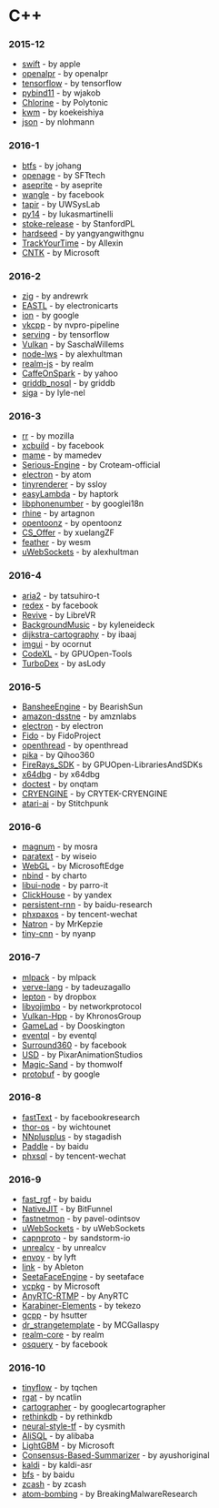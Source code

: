 # C++


### 2015-12
- [swift](https://github.com/apple/swift) - by apple
- [openalpr](https://github.com/openalpr/openalpr) - by openalpr
- [tensorflow](https://github.com/tensorflow/tensorflow) - by tensorflow
- [pybind11](https://github.com/wjakob/pybind11) - by wjakob
- [Chlorine](https://github.com/Polytonic/Chlorine) - by Polytonic
- [kwm](https://github.com/koekeishiya/kwm) - by koekeishiya
- [json](https://github.com/nlohmann/json) - by nlohmann

### 2016-1
- [btfs](https://github.com/johang/btfs) - by johang
- [openage](https://github.com/SFTtech/openage) - by SFTtech
- [aseprite](https://github.com/aseprite/aseprite) - by aseprite
- [wangle](https://github.com/facebook/wangle) - by facebook
- [tapir](https://github.com/UWSysLab/tapir) - by UWSysLab
- [py14](https://github.com/lukasmartinelli/py14) - by lukasmartinelli
- [stoke-release](https://github.com/StanfordPL/stoke-release) - by StanfordPL
- [hardseed](https://github.com/yangyangwithgnu/hardseed) - by yangyangwithgnu
- [TrackYourTime](https://github.com/Allexin/TrackYourTime) - by Allexin
- [CNTK](https://github.com/Microsoft/CNTK) - by Microsoft

### 2016-2
- [zig](https://github.com/andrewrk/zig) - by andrewrk
- [EASTL](https://github.com/electronicarts/EASTL) - by electronicarts
- [ion](https://github.com/google/ion) - by google
- [vkcpp](https://github.com/nvpro-pipeline/vkcpp) - by nvpro-pipeline
- [serving](https://github.com/tensorflow/serving) - by tensorflow
- [Vulkan](https://github.com/SaschaWillems/Vulkan) - by SaschaWillems
- [node-lws](https://github.com/alexhultman/node-lws) - by alexhultman
- [realm-js](https://github.com/realm/realm-js) - by realm
- [CaffeOnSpark](https://github.com/yahoo/CaffeOnSpark) - by yahoo
- [griddb_nosql](https://github.com/griddb/griddb_nosql) - by griddb
- [siga](https://github.com/lyle-nel/siga) - by lyle-nel

### 2016-3
- [rr](https://github.com/mozilla/rr) - by mozilla
- [xcbuild](https://github.com/facebook/xcbuild) - by facebook
- [mame](https://github.com/mamedev/mame) - by mamedev
- [Serious-Engine](https://github.com/Croteam-official/Serious-Engine) - by Croteam-official
- [electron](https://github.com/atom/electron) - by atom
- [tinyrenderer](https://github.com/ssloy/tinyrenderer) - by ssloy
- [easyLambda](https://github.com/haptork/easyLambda) - by haptork
- [libphonenumber](https://github.com/googlei18n/libphonenumber) - by googlei18n
- [rhine](https://github.com/artagnon/rhine) - by artagnon
- [opentoonz](https://github.com/opentoonz/opentoonz) - by opentoonz
- [CS_Offer](https://github.com/xuelangZF/CS_Offer) - by xuelangZF
- [feather](https://github.com/wesm/feather) - by wesm
- [uWebSockets](https://github.com/alexhultman/uWebSockets) - by alexhultman

### 2016-4
- [aria2](https://github.com/tatsuhiro-t/aria2) - by tatsuhiro-t
- [redex](https://github.com/facebook/redex) - by facebook
- [Revive](https://github.com/LibreVR/Revive) - by LibreVR
- [BackgroundMusic](https://github.com/kyleneideck/BackgroundMusic) - by kyleneideck
- [dijkstra-cartography](https://github.com/ibaaj/dijkstra-cartography) - by ibaaj
- [imgui](https://github.com/ocornut/imgui) - by ocornut
- [CodeXL](https://github.com/GPUOpen-Tools/CodeXL) - by GPUOpen-Tools
- [TurboDex](https://github.com/asLody/TurboDex) - by asLody

### 2016-5
- [BansheeEngine](https://github.com/BearishSun/BansheeEngine) - by BearishSun
- [amazon-dsstne](https://github.com/amznlabs/amazon-dsstne) - by amznlabs
- [electron](https://github.com/electron/electron) - by electron
- [Fido](https://github.com/FidoProject/Fido) - by FidoProject
- [openthread](https://github.com/openthread/openthread) - by openthread
- [pika](https://github.com/Qihoo360/pika) - by Qihoo360
- [FireRays_SDK](https://github.com/GPUOpen-LibrariesAndSDKs/FireRays_SDK) - by GPUOpen-LibrariesAndSDKs
- [x64dbg](https://github.com/x64dbg/x64dbg) - by x64dbg
- [doctest](https://github.com/onqtam/doctest) - by onqtam
- [CRYENGINE](https://github.com/CRYTEK-CRYENGINE/CRYENGINE) - by CRYTEK-CRYENGINE
- [atari-ai](https://github.com/Stitchpunk/atari-ai) - by Stitchpunk

### 2016-6
- [magnum](https://github.com/mosra/magnum) - by mosra
- [paratext](https://github.com/wiseio/paratext) - by wiseio
- [WebGL](https://github.com/MicrosoftEdge/WebGL) - by MicrosoftEdge
- [nbind](https://github.com/charto/nbind) - by charto
- [libui-node](https://github.com/parro-it/libui-node) - by parro-it
- [ClickHouse](https://github.com/yandex/ClickHouse) - by yandex
- [persistent-rnn](https://github.com/baidu-research/persistent-rnn) - by baidu-research
- [phxpaxos](https://github.com/tencent-wechat/phxpaxos) - by tencent-wechat
- [Natron](https://github.com/MrKepzie/Natron) - by MrKepzie
- [tiny-cnn](https://github.com/nyanp/tiny-cnn) - by nyanp

### 2016-7
- [mlpack](https://github.com/mlpack/mlpack) - by mlpack
- [verve-lang](https://github.com/tadeuzagallo/verve-lang) - by tadeuzagallo
- [lepton](https://github.com/dropbox/lepton) - by dropbox
- [libyojimbo](https://github.com/networkprotocol/libyojimbo) - by networkprotocol
- [Vulkan-Hpp](https://github.com/KhronosGroup/Vulkan-Hpp) - by KhronosGroup
- [GameLad](https://github.com/Dooskington/GameLad) - by Dooskington
- [eventql](https://github.com/eventql/eventql) - by eventql
- [Surround360](https://github.com/facebook/Surround360) - by facebook
- [USD](https://github.com/PixarAnimationStudios/USD) - by PixarAnimationStudios
- [Magic-Sand](https://github.com/thomwolf/Magic-Sand) - by thomwolf
- [protobuf](https://github.com/google/protobuf) - by google

### 2016-8
- [fastText](https://github.com/facebookresearch/fastText) - by facebookresearch
- [thor-os](https://github.com/wichtounet/thor-os) - by wichtounet
- [NNplusplus](https://github.com/stagadish/NNplusplus) - by stagadish
- [Paddle](https://github.com/baidu/Paddle) - by baidu
- [phxsql](https://github.com/tencent-wechat/phxsql) - by tencent-wechat

### 2016-9
- [fast_rgf](https://github.com/baidu/fast_rgf) - by baidu
- [NativeJIT](https://github.com/BitFunnel/NativeJIT) - by BitFunnel
- [fastnetmon](https://github.com/pavel-odintsov/fastnetmon) - by pavel-odintsov
- [uWebSockets](https://github.com/uWebSockets/uWebSockets) - by uWebSockets
- [capnproto](https://github.com/sandstorm-io/capnproto) - by sandstorm-io
- [unrealcv](https://github.com/unrealcv/unrealcv) - by unrealcv
- [envoy](https://github.com/lyft/envoy) - by lyft
- [link](https://github.com/Ableton/link) - by Ableton
- [SeetaFaceEngine](https://github.com/seetaface/SeetaFaceEngine) - by seetaface
- [vcpkg](https://github.com/Microsoft/vcpkg) - by Microsoft
- [AnyRTC-RTMP](https://github.com/AnyRTC/AnyRTC-RTMP) - by AnyRTC
- [Karabiner-Elements](https://github.com/tekezo/Karabiner-Elements) - by tekezo
- [gcpp](https://github.com/hsutter/gcpp) - by hsutter
- [dr_strangetemplate](https://github.com/MCGallaspy/dr_strangetemplate) - by MCGallaspy
- [realm-core](https://github.com/realm/realm-core) - by realm
- [osquery](https://github.com/facebook/osquery) - by facebook

### 2016-10
- [tinyflow](https://github.com/tqchen/tinyflow) - by tqchen
- [rgat](https://github.com/ncatlin/rgat) - by ncatlin
- [cartographer](https://github.com/googlecartographer/cartographer) - by googlecartographer
- [rethinkdb](https://github.com/rethinkdb/rethinkdb) - by rethinkdb
- [neural-style-tf](https://github.com/cysmith/neural-style-tf) - by cysmith
- [AliSQL](https://github.com/alibaba/AliSQL) - by alibaba
- [LightGBM](https://github.com/Microsoft/LightGBM) - by Microsoft
- [Consensus-Based-Summarizer](https://github.com/ayushoriginal/Consensus-Based-Summarizer) - by ayushoriginal
- [kaldi](https://github.com/kaldi-asr/kaldi) - by kaldi-asr
- [bfs](https://github.com/baidu/bfs) - by baidu
- [zcash](https://github.com/zcash/zcash) - by zcash
- [atom-bombing](https://github.com/BreakingMalwareResearch/atom-bombing) - by BreakingMalwareResearch
